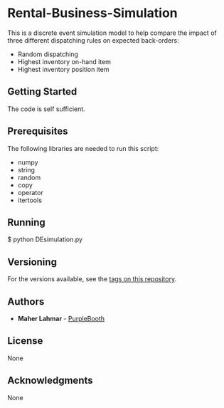 # Rental-Business-Simulation

This is a discrete event simulation model to help compare the impact of three different dispatching rules on expected back-orders:
* Random dispatching
* Highest inventory on-hand item
* Highest inventory position item

## Getting Started

The code is self sufficient.

## Prerequisites

The following libraries are needed to run this script:
* numpy
* string
* random
* copy
* operator
* itertools

## Running

$ python DEsimulation.py

## Versioning

For the versions available, see the [tags on this repository](https://github.com/mulalahmar/Rental-Business-Simulation/tags). 

## Authors

* **Maher Lahmar** - [PurpleBooth](https://github.com/mulalahmar)

## License

None

## Acknowledgments

None
